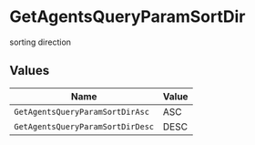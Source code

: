 # GetAgentsQueryParamSortDir

sorting direction


## Values

| Name                             | Value                            |
| -------------------------------- | -------------------------------- |
| `GetAgentsQueryParamSortDirAsc`  | ASC                              |
| `GetAgentsQueryParamSortDirDesc` | DESC                             |